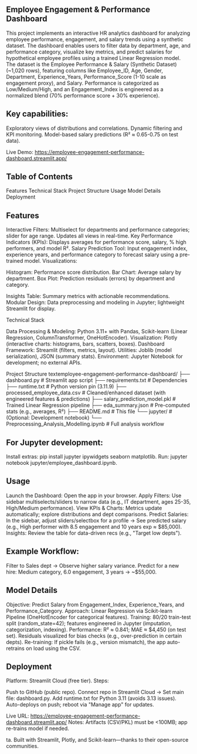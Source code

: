 ## Employee Engagement & Performance Dashboard

This project implements an interactive HR analytics dashboard for analyzing employee performance, engagement, and salary trends using a synthetic dataset. The dashboard enables users to filter data by department, age, and performance category, visualize key metrics, and predict salaries for hypothetical employee profiles using a trained Linear Regression model.
The dataset is the Employee Performance & Salary (Synthetic Dataset) (~1,020 rows), featuring columns like Employee_ID, Age, Gender, Department, Experience_Years, Performance_Score (1-10 scale as engagement proxy), and Salary. Performance is categorized as Low/Medium/High, and an Engagement_Index is engineered as a normalized blend (70% performance score + 30% experience).

## Key capabilities:

Exploratory views of distributions and correlations.
Dynamic filtering and KPI monitoring.
Model-based salary predictions (R² ≈ 0.65-0.75 on test data).

Live Demo: https://employee-engagement-performance-dashboard.streamlit.app/

## Table of Contents

Features
Technical Stack
Project Structure
Usage
Model Details
Deployment


## Features

Interactive Filters: Multiselect for departments and performance categories; slider for age range. Updates all views in real-time.
Key Performance Indicators (KPIs): Displays averages for performance score, salary, % high performers, and model R².
Salary Prediction Tool: Input engagement index, experience years, and performance category to forecast salary using a pre-trained model.
Visualizations:

Histogram: Performance score distribution.
Bar Chart: Average salary by department.
Box Plot: Prediction residuals (errors) by department and category.


Insights Table: Summary metrics with actionable recommendations.
Modular Design: Data preprocessing and modeling in Jupyter; lightweight Streamlit for display.

Technical Stack

Data Processing & Modeling: Python 3.11+ with Pandas, Scikit-learn (Linear Regression, ColumnTransformer, OneHotEncoder).
Visualization: Plotly (interactive charts: histograms, bars, scatters, boxes).
Dashboard Framework: Streamlit (filters, metrics, layout).
Utilities: Joblib (model serialization), JSON (summary stats).
Environment: Jupyter Notebook for development; no external APIs.

Project Structure
textemployee-engagement-performance-dashboard/
├── dashboard.py              # Streamlit app script
├── requirements.txt          # Dependencies
├── runtime.txt               # Python version pin (3.11.9)
├── processed_employee_data.csv  # Cleaned/enhanced dataset (with engineered features & predictions)
├── salary_prediction_model.pkl  # Trained Linear Regression pipeline
├── eda_summary.json         # Pre-computed stats (e.g., averages, R²)
├── README.md                # This file
└── jupyter/                 # (Optional: Development notebook)
    └── Preprocessing_Analysis_Modelling.ipynb  # Full analysis workflow


## For Jupyter development:

Install extras: pip install jupyter ipywidgets seaborn matplotlib.
Run: jupyter notebook jupyter/employee_dashboard.ipynb.

## Usage

Launch the Dashboard: Open the app in your browser.
Apply Filters: Use sidebar multiselects/sliders to narrow data (e.g., IT department, ages 25-35, High/Medium performance).
View KPIs & Charts: Metrics update automatically; explore distributions and dept comparisons.
Predict Salaries: In the sidebar, adjust sliders/selectbox for a profile → See predicted salary (e.g., High performer with 8.5 engagement and 10 years exp ≈ $85,000).
Insights: Review the table for data-driven recs (e.g., "Target low depts").

## Example Workflow:

Filter to Sales dept → Observe higher salary variance.
Predict for a new hire: Medium category, 6.0 engagement, 3 years → ~$55,000.

## Model Details

Objective: Predict Salary from Engagement_Index, Experience_Years, and Performance_Category.
Approach: Linear Regression via Scikit-learn Pipeline (OneHotEncoder for categorical features).
Training: 80/20 train-test split (random_state=42); features engineered in Jupyter (imputation, categorization, indexing).
Performance: R² ≈ 0.841; MAE ≈ $4,450 (on test set). Residuals visualized for bias checks (e.g., over-prediction in certain depts).
Re-training: If pickle fails (e.g., version mismatch), the app auto-retrains on load using the CSV.

## Deployment

Platform: Streamlit Cloud (free tier).
Steps:

Push to GitHub (public repo).
Connect repo in Streamlit Cloud → Set main file: dashboard.py.
Add runtime.txt for Python 3.11 (avoids 3.13 issues).
Auto-deploys on push; reboot via "Manage app" for updates.


Live URL: https://employee-engagement-performance-dashboard.streamlit.app/
Notes: Artifacts (CSV/PKL) must be <100MB; app re-trains model if needed.

ta.
Built with Streamlit, Plotly, and Scikit-learn—thanks to their open-source communities.
